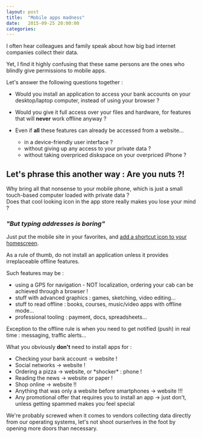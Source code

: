 ```yaml
---
layout: post
title:  "Mobile apps madness"
date:   2015-09-25 20:00:00
categories: 
---
```


I often hear colleagues and family speak about how big bad internet companies collect their data.  

Yet, I find it highly confusing that these same persons are the ones who blindly give permissions to mobile apps.  

Let's answer the following questions together :

* Would you install an application to access your bank accounts on your desktop/laptop computer, instead of using your browser ? 

* Would you give it full access over your files and hardware, for features that will **never** work offline anyway ?

* Even if **all** these features can already be accessed from a website...
   * in a device-friendly user interface ?
   * without giving up any access to your private data ?
   * without taking overpriced diskspace on your overpriced iPhone ?


## Let's phrase this another way : Are you nuts ?!

Why bring all that nonsense to your mobile phone, which is just a small touch-based computer loaded with private data ?   
Does that cool looking icon in the app store really makes you lose your mind ?  

### _"But typing addresses is boring"_

Just put the mobile site in your favorites, and [add a shortcut icon to your homescreen](http://www.cnet.com/how-to/adding-one-touch-bookmarks-to-your-androids-home-screen/).

As a rule of thumb, do not install an application unless it provides irreplaceable offline features.  

Such features may be :

 * using a GPS for navigation - NOT localization, ordering your cab can be achieved through a browser !
 * stuff with advanced graphics : games, sketching, video editing...
 * stuff to read offline : books, courses, music/video apps with offline mode...
 * professional tooling : payment, docs, spreadsheets...

Exception to the offline rule is when you need to get notified (push) in real time : messaging, traffic alerts...

What you obviously **don't** need to install apps for :

 * Checking your bank account -> website !
 * Social networks -> website !
 * Ordering a pizza -> website, or \*shocker\* : phone !
 * Reading the news -> website or paper !
 * Shop online -> website !!
 * Anything that was only a website before smartphones -> website !!!
 * Any promotional offer that requires you to install an app -> just don't, unless getting spammed makes you feel special


We're probably screwed when it comes to vendors collecting data directly from our operating systems, 
let's not shoot ourserlves in the foot by opening more doors than necessary.

